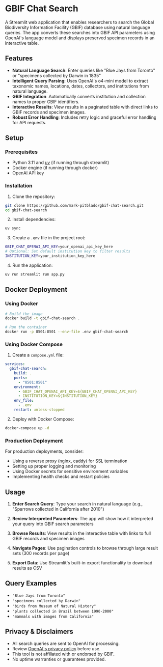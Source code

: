 # GBIF Chat Search

A Streamlit web application that enables researchers to search the Global Biodiversity Information Facility (GBIF) database using natural language queries. The app converts these searches into GBIF API parameters using OpenAI's language model and displays preserved specimen records in an interactive table.

## Features

- **Natural Language Search**: Enter queries like "Blue Jays from Toronto" or "specimens collected by Darwin in 1835"
- **Intelligent Query Parsing**: Uses OpenAI's o4-mini model to extract taxonomic names, locations, dates, collectors, and institutions from natural language.
- **GBIF Integration**: Automatically converts institution and collection names to proper GBIF identifiers.
- **Interactive Results**: View results in a paginated table with direct links to GBIF records and specimen images.
- **Robust Error Handling**: Includes retry logic and graceful error handling for API requests.

## Setup

### Prerequisites

- Python 3.11 and [uv](https://docs.astral.sh/uv/getting-started/installation/) (if running through streamlit)
- Docker engine (if running through docker)
- OpenAI API key

### Installation

1. Clone the repository:
```bash
git clone https://github.com/mark-pitblado/gbif-chat-search.git
cd gbif-chat-search
```

2. Install dependencies:
```bash
uv sync
```

3. Create a `.env` file in the project root:
```bash
GBIF_CHAT_OPENAI_API_KEY=your_openai_api_key_here
# Optional: Set default institution key to filter results
INSTITUTION_KEY=your_institution_key_here
```

4. Run the application:
```bash
uv run streamlit run app.py
```

## Docker Deployment

### Using Docker

```bash
# Build the image
docker build -t gbif-chat-search .

# Run the container
docker run -p 8501:8501 --env-file .env gbif-chat-search
```

### Using Docker Compose

1. Create a `compose.yml` file:
```yaml
services:
  gbif-chat-search:
    build: .
    ports:
      - "8501:8501"
    environment:
      - GBIF_CHAT_OPENAI_API_KEY=${GBIF_CHAT_OPENAI_API_KEY}
      - INSTITUTION_KEY=${INSTITUTION_KEY}
    env_file:
      - .env
    restart: unless-stopped
```

2. Deploy with Docker Compose:
```bash
docker-compose up -d
```

### Production Deployment

For production deployments, consider:

- Using a reverse proxy (nginx, caddy) for SSL termination
- Setting up proper logging and monitoring
- Using Docker secrets for sensitive environment variables
- Implementing health checks and restart policies

## Usage

1. **Enter Search Query**: Type your search in natural language (e.g., "Sparrows collected in California after 2010")

2. **Review Interpreted Parameters**: The app will show how it interpreted your query into GBIF search parameters

3. **Browse Results**: View results in the interactive table with links to full GBIF records and specimen images

4. **Navigate Pages**: Use pagination controls to browse through large result sets (300 records per page)

5. **Export Data**: Use Streamlit's built-in export functionality to download results as CSV

## Query Examples

- `"Blue Jays from Toronto"`
- `"specimens collected by Darwin"`
- `"birds from Museum of Natural History"`
- `"plants collected in Brazil between 1990-2000"`
- `"mammals with images from California"`

## Privacy & Disclaimers

- All search queries are sent to OpenAI for processing.
- Review [OpenAI's privacy policy](https://openai.com/policies/row-privacy-policy/) before use.
- This tool is not affiliated with or endorsed by GBIF.
- No uptime warranties or guarantees provided.
